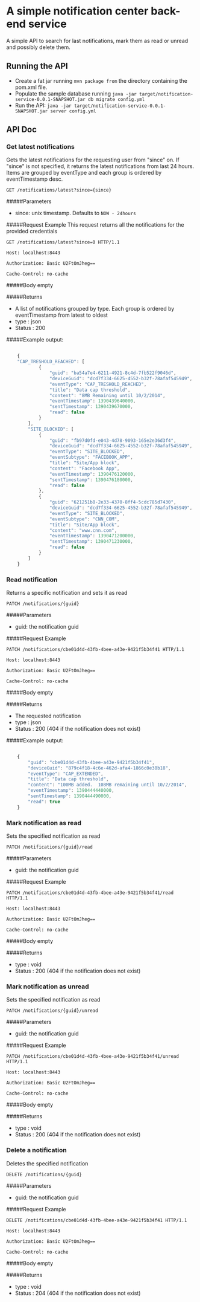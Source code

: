 A simple notification center back-end service
=====================

A simple API to search for last notifications, mark them as read or unread and possibly delete them.

## Running the API
- Create a fat jar running `mvn package from` the directory containing the pom.xml file.
- Populate the sample database running `java -jar target/notification-service-0.0.1-SNAPSHOT.jar db migrate config.yml`
- Run the API: `java -jar target/notification-service-0.0.1-SNAPSHOT.jar server config.yml`   


## API Doc

### Get latest notifications
Gets the latest notifications for the requesting user from "since" on.
If "since" is not specified, it returns the latest notifications from last 24 hours.  
Items are grouped by eventType and each group is ordered by eventTimestamp desc.
 
`GET /notifications/latest?since={since}`

#####Parameters
* since: unix timestamp. Defaults to `NOW - 24hours`


#####Request Example
This request returns all the notifications for the provided credentials

`GET /notifications/latest?since=0 HTTP/1.1`

`Host: localhost:8443`

`Authorization: Basic U2FtOmJheg==`

`Cache-Control: no-cache`

#####Body
empty

#####Returns
* A list of notifications grouped by type. Each group is ordered by eventTimestamp from latest to oldest 
* type : json
* Status : 200
    
#####Example output:

```javascript

	{
	"CAP_TRESHOLD_REACHED": [
	        {
	            "guid": "ba54a7e4-6211-4921-8c4d-7fb522f9046d",
	            "deviceGuid": "dcd7f334-6625-4552-b32f-78afaf545949",
	            "eventType": "CAP_TRESHOLD_REACHED",
	            "title": "Data cap threshold",
	            "content": "8MB Remaining until 10/2/2014",
	            "eventTimestamp": 1390439640000,
	            "sentTimestamp": 1390439670000,
	            "read": false
	        }
	    ],
	    "SITE_BLOCKED": [
	        {
	            "guid": "fb97d0fd-e043-4d78-9093-165e2e36d3f4",
	            "deviceGuid": "dcd7f334-6625-4552-b32f-78afaf545949",
	            "eventType": "SITE_BLOCKED",
	            "eventSubtype": "FACEBOOK_APP",
	            "title": "Site/App block",
	            "content": "Facebook App",
	            "eventTimestamp": 1390476120000,
	            "sentTimestamp": 1390476180000,
	            "read": false
	        },
	        {
	            "guid": "621251b8-2e33-4370-8ff4-5cdc785d7430",
	            "deviceGuid": "dcd7f334-6625-4552-b32f-78afaf545949",
	            "eventType": "SITE_BLOCKED",
	            "eventSubtype": "CNN_COM",
	            "title": "Site/App block",
	            "content": "www.cnn.com",
	            "eventTimestamp": 1390471200000,
	            "sentTimestamp": 1390471230000,
	            "read": false
	        }
		]
	}
```   

### Read notification
Returns a specific notification and sets it as read
 
`PATCH /notifications/{guid}`

#####Parameters
* guid: the notification guid


#####Request Example

`PATCH /notifications/cbe01d4d-43fb-4bee-a43e-9421f5b34f41 HTTP/1.1`

`Host: localhost:8443`

`Authorization: Basic U2FtOmJheg==`

`Cache-Control: no-cache`

#####Body
empty

#####Returns
* The requested notification 
* type : json
* Status : 200 (404 if the notification does not exist)
    
#####Example output:

```javascript

	{
	    "guid": "cbe01d4d-43fb-4bee-a43e-9421f5b34f41",
	    "deviceGuid": "879c4f18-4c6e-462d-afa4-1866c0e38b18",
	    "eventType": "CAP_EXTENDED",
	    "title": "Data cap threshold",
	    "content": "100MB added.  108MB remaining until 10/2/2014",
	    "eventTimestamp": 1390444440000,
	    "sentTimestamp": 1390444490000,
	    "read": true
	}
```   

### Mark notification as read
Sets the specified notification as read
 
`PATCH /notifications/{guid}/read`

#####Parameters
* guid: the notification guid


#####Request Example

`PATCH /notifications/cbe01d4d-43fb-4bee-a43e-9421f5b34f41/read HTTP/1.1`

`Host: localhost:8443`

`Authorization: Basic U2FtOmJheg==`

`Cache-Control: no-cache`

#####Body
empty

#####Returns
* type : void
* Status : 200 (404 if the notification does not exist)
    

### Mark notification as unread
Sets the specified notification as read
 
`PATCH /notifications/{guid}/unread`

#####Parameters
* guid: the notification guid


#####Request Example

`PATCH /notifications/cbe01d4d-43fb-4bee-a43e-9421f5b34f41/unread HTTP/1.1`

`Host: localhost:8443`

`Authorization: Basic U2FtOmJheg==`

`Cache-Control: no-cache`

#####Body
empty

#####Returns
* type : void
* Status : 200 (404 if the notification does not exist)
    
### Delete a notification
Deletes the specified notification
 
`DELETE /notifications/{guid}`

#####Parameters
* guid: the notification guid


#####Request Example

`DELETE /notifications/cbe01d4d-43fb-4bee-a43e-9421f5b34f41 HTTP/1.1`

`Host: localhost:8443`

`Authorization: Basic U2FtOmJheg==`

`Cache-Control: no-cache`

#####Body
empty

#####Returns
* type : void
* Status : 204 (404 if the notification does not exist)
    


    
